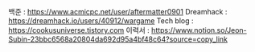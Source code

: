 백준 : https://www.acmicpc.net/user/aftermatter0901
Dreamhack : https://dreamhack.io/users/40912/wargame
Tech blog : https://cookusuniverse.tistory.com
이력서 : https://www.notion.so/Jeon-Subin-23bbc6568a20804da692d95a4bf48c64?source=copy_link
